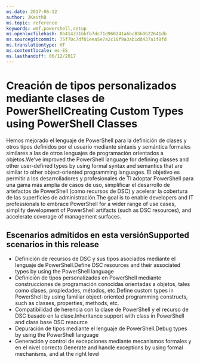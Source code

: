```yaml
---
ms.date: 2017-06-12
author: JKeithB
ms.topic: reference
keywords: wmf,powershell,setup
ms.openlocfilehash: 8b414331bbfb7dc71d960241a6bc83b0b22641db
ms.sourcegitcommit: 75f70c7df01eea5e7a2c16f9a3ab1dd437a1f8fd
ms.translationtype: HT
ms.contentlocale: es-ES
ms.lasthandoff: 06/12/2017
---
```

# <a name="creating-custom-types-using-powershell-classes"></a><span data-ttu-id="1182a-102">Creación de tipos personalizados mediante clases de PowerShell</span><span class="sxs-lookup"><span data-stu-id="1182a-102">Creating Custom Types using PowerShell Classes</span></span>

<span data-ttu-id="1182a-103">Hemos mejorado el lenguaje de PowerShell para la definición de clases y otros tipos definidos por el usuario mediante sintaxis y semántica formales similares a las de otros lenguajes de programación orientados a objetos.</span><span class="sxs-lookup"><span data-stu-id="1182a-103">We’ve improved the PowerShell language for defining classes and other user-defined types by using formal syntax and semantics that are similar to other object-oriented programming languages.</span></span> <span data-ttu-id="1182a-104">El objetivo es permitir a los desarrolladores y profesionales de TI adoptar PowerShell para una gama más amplia de casos de uso, simplificar el desarrollo de artefactos de PowerShell (como recursos de DSC) y acelerar la cobertura de las superficies de administración.</span><span class="sxs-lookup"><span data-stu-id="1182a-104">The goal is to enable developers and IT professionals to embrace PowerShell for a wider range of use cases, simplify development of PowerShell artifacts (such as DSC resources), and accelerate coverage of management surfaces.</span></span>

## <a name="supported-scenarios-in-this-release"></a><span data-ttu-id="1182a-105">Escenarios admitidos en esta versión</span><span class="sxs-lookup"><span data-stu-id="1182a-105">Supported scenarios in this release</span></span>

-   <span data-ttu-id="1182a-106">Definición de recursos de DSC y sus tipos asociados mediante el lenguaje de PowerShell.</span><span class="sxs-lookup"><span data-stu-id="1182a-106">Define DSC resources and their associated types by using the PowerShell language</span></span>
-   <span data-ttu-id="1182a-107">Definición de tipos personalizados en PowerShell mediante construcciones de programación conocidas orientadas a objetos, tales como clases, propiedades, métodos, etc.</span><span class="sxs-lookup"><span data-stu-id="1182a-107">Define custom types in PowerShell by using familiar object-oriented programming constructs, such as classes, properties, methods, etc.</span></span>
-   <span data-ttu-id="1182a-108">Compatibilidad de herencia con la clase de PowerShell y el recurso de DSC basado en la clase.</span><span class="sxs-lookup"><span data-stu-id="1182a-108">Inheritance support with class in PowerShell and class base DSC resource</span></span>
-   <span data-ttu-id="1182a-109">Depuración de tipos mediante el lenguaje de PowerShell.</span><span class="sxs-lookup"><span data-stu-id="1182a-109">Debug types by using the PowerShell language</span></span>
-   <span data-ttu-id="1182a-110">Generación y control de excepciones mediante mecanismos formales y en el nivel correcto.</span><span class="sxs-lookup"><span data-stu-id="1182a-110">Generate and handle exceptions by using formal mechanisms, and at the right level</span></span>

